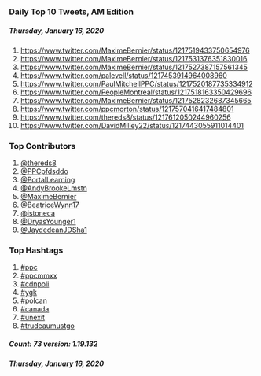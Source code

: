 ### Daily Top 10 Tweets, AM Edition
##### Thursday, January 16, 2020
 1) https://www.twitter.com/MaximeBernier/status/1217519433750654976
 2) https://www.twitter.com/MaximeBernier/status/1217531376351830016
 3) https://www.twitter.com/MaximeBernier/status/1217527387157561345
 4) https://www.twitter.com/palevell/status/1217453914964008960
 5) https://www.twitter.com/PaulMitchellPPC/status/1217520187735334912
 6) https://www.twitter.com/PeopleMontreal/status/1217518163350429696
 7) https://www.twitter.com/MaximeBernier/status/1217528232687345665
 8) https://www.twitter.com/ppcmorton/status/1217570416417484801
 9) https://www.twitter.com/thereds8/status/1217612050244960256
10) https://www.twitter.com/DavidMilley22/status/1217443055911014401

### Top Contributors
  1) [@thereds8](https://www.twitter.com/thereds8)
  2) [@PPCpfdsddo](https://www.twitter.com/PPCpfdsddo)
  3) [@PortalLearning](https://www.twitter.com/PortalLearning)
  4) [@AndyBrookeLmstn](https://www.twitter.com/AndyBrookeLmstn)
  5) [@MaximeBernier](https://www.twitter.com/MaximeBernier)
  6) [@BeatriceWynn17](https://www.twitter.com/BeatriceWynn17)
  7) [@istoneca](https://www.twitter.com/istoneca)
  8) [@DryasYounger1](https://www.twitter.com/DryasYounger1)
  9) [@JaydedeanJDSha1](https://www.twitter.com/JaydedeanJDSha1)


### Top Hashtags

  1) [#ppc](https://www.twitter.com/hashtag/ppc)
  2) [#ppcmmxx](https://www.twitter.com/hashtag/ppcmmxx)
  3) [#cdnpoli](https://www.twitter.com/hashtag/cdnpoli)
  4) [#ygk](https://www.twitter.com/hashtag/ygk)
  5) [#polcan](https://www.twitter.com/hashtag/polcan)
  6) [#canada](https://www.twitter.com/hashtag/canada)
  7) [#unexit](https://www.twitter.com/hashtag/unexit)
  8) [#trudeaumustgo](https://www.twitter.com/hashtag/trudeaumustgo)

##### Count: 73	version: 1.19.132
##### Thursday, January 16, 2020

